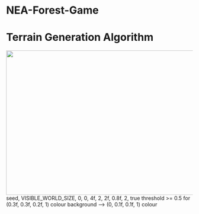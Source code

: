 # NEA-Forest-Game





# Terrain Generation Algorithm

<img src="https://user-images.githubusercontent.com/33546240/174500282-fd641eff-00d6-4fb4-8be4-873a7aa155d3.png" width="662" height="391" />
seed, VISIBLE_WORLD_SIZE, 0, 0, 4f, 2, 2f, 0.8f, 2, true  
threshold >= 0.5 for (0.3f, 0.3f, 0.2f, 1) colour  
background --> (0, 0.1f, 0.1f, 1) colour
